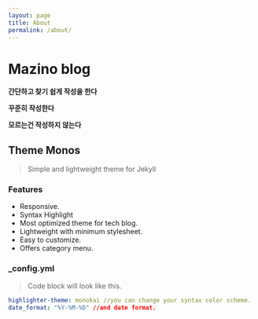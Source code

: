```yaml
---
layout: page
title: About
permalink: /about/
---
```


Mazino blog
===

**간단하고 찾기 쉽게 작성을 한다**
<br />

**꾸준히 작성한다**
<br />

**모르는건 작성하지 않는다**

## Theme Monos
> Simple and lightweight theme for Jekyll

### Features
- Responsive.
- Syntax Highlight
- Most optimized theme for tech blog.
- Lightweight with minimum stylesheet.
- Easy to customize.
- Offers category menu.

### _config.yml
> Code block will look like this.
```yml
highlighter-theme: monokai //you can change your syntax color scheme.
date_format: "%Y-%M-%D" //and date format.
```



<!-- 
### Screenshots
#### Page
![alt text](/public/img/screenshot-1.png)
#### Articles
![alt text](/public/img/screenshot-2.png)
#### Page - Mobile
![alt text](/public/img/screenshot-m1.png)
#### Page - Articles
![alt text](/public/img/screenshot-m2.png) -->

